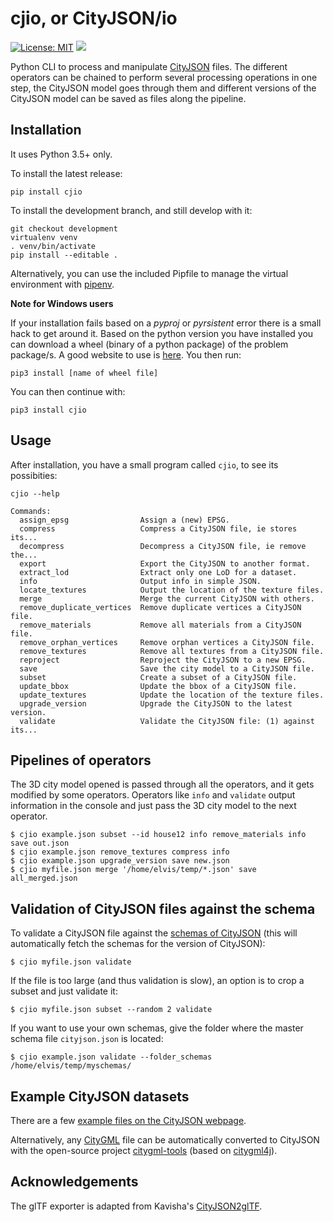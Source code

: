 # cjio, or CityJSON/io

[![License: MIT](https://img.shields.io/badge/License-MIT-yellow.svg)](https://github.com/tudelft3d/cjio/blob/master/LICENSE)
[![](https://badge.fury.io/py/cjio.svg)](https://pypi.org/project/cjio/)

Python CLI to process and manipulate [CityJSON](http://www.cityjson.org) files.
The different operators can be chained to perform several processing operations in one step, the CityJSON model goes through them and different versions of the CityJSON model can be saved as files along the pipeline.


## Installation

It uses Python 3.5+ only.

To install the latest release:

```console
pip install cjio
```

To install the development branch, and still develop with it:

```console
git checkout development
virtualenv venv
. venv/bin/activate
pip install --editable .
```

Alternatively, you can use the included Pipfile to manage the virtual environment with [pipenv](https://pipenv.readthedocs.io/en/latest/).

**Note for Windows users**

If your installation fails based on a *pyproj* or *pyrsistent* error there is a small hack to get around it.
Based on the python version you have installed you can download a wheel (binary of a python package) of the problem package/s.
A good website to use is [here](https://www.lfd.uci.edu/~gohlke/pythonlibs).
You then run:

```console
pip3 install [name of wheel file]
```

You can then continue with:

```console
pip3 install cjio
```

## Usage

After installation, you have a small program called `cjio`, to see its possibities:

```console
cjio --help

Commands:
  assign_epsg                Assign a (new) EPSG.
  compress                   Compress a CityJSON file, ie stores its...
  decompress                 Decompress a CityJSON file, ie remove the...
  export                     Export the CityJSON to another format.
  extract_lod                Extract only one LoD for a dataset.
  info                       Output info in simple JSON.
  locate_textures            Output the location of the texture files.
  merge                      Merge the current CityJSON with others.
  remove_duplicate_vertices  Remove duplicate vertices a CityJSON file.
  remove_materials           Remove all materials from a CityJSON file.
  remove_orphan_vertices     Remove orphan vertices a CityJSON file.
  remove_textures            Remove all textures from a CityJSON file.
  reproject                  Reproject the CityJSON to a new EPSG.
  save                       Save the city model to a CityJSON file.
  subset                     Create a subset of a CityJSON file.
  update_bbox                Update the bbox of a CityJSON file.
  update_textures            Update the location of the texture files.
  upgrade_version            Upgrade the CityJSON to the latest version.
  validate                   Validate the CityJSON file: (1) against its...
```


## Pipelines of operators

The 3D city model opened is passed through all the operators, and it gets modified by some operators.
Operators like `info` and `validate` output information in the console and just pass the 3D city model to the next operator.

```console
$ cjio example.json subset --id house12 info remove_materials info save out.json
$ cjio example.json remove_textures compress info
$ cjio example.json upgrade_version save new.json
$ cjio myfile.json merge '/home/elvis/temp/*.json' save all_merged.json
```


## Validation of CityJSON files against the schema

To validate a CityJSON file against the [schemas of CityJSON](https://github.com/tudelft3d/cityjson/tree/master/schema) (this will automatically fetch the schemas for the version of CityJSON):

```console
$ cjio myfile.json validate
```

If the file is too large (and thus validation is slow), an option is to crop a subset and just validate it:

```console
$ cjio myfile.json subset --random 2 validate
```

If you want to use your own schemas, give the folder where the master schema file `cityjson.json` is located:

```console
$ cjio example.json validate --folder_schemas /home/elvis/temp/myschemas/
```


## Example CityJSON datasets

There are a few [example files on the CityJSON webpage](https://www.cityjson.org/en/0.9/datasets/).

Alternatively, any [CityGML](https://www.citygml.org) file can be automatically converted to CityJSON with the open-source project [citygml-tools](https://github.com/citygml4j/citygml-tools) (based on [citygml4j](https://github.com/citygml4j/citygml4j)).


## Acknowledgements

The glTF exporter is adapted from Kavisha's [CityJSON2glTF](https://github.com/tudelft3d/CityJSON2glTF).